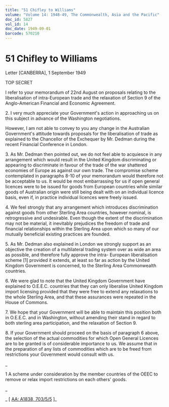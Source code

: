```yaml
---
title: "51 Chifley to Williams"
volume: "Volume 14: 1948-49, The Commonwealth, Asia and the Pacific"
doc_id: 5827
vol_id: 14
doc_date: 1949-09-01
barcode: 570210
---
```


# 51 Chifley to Williams

Letter [CANBERRA], 1 September 1949

TOP SECRET

I refer to your memorandum of 22nd August on proposals relating to the liberalisation of intra-European trade and the relaxation of Section 9 of the Anglo-American Financial and Economic Agreement.

2\. I very much appreciate your Government's action in approaching us on this subject in advance of the Washington negotiations.

However, I am not able to convey to you any change in the Australian Government's attitude towards proposals for the liberalisation of trade as explained to the Chancellor of the Exchequer by Mr. Dedman during the recent Financial Conference in London.

3\. As Mr. Dedman then pointed out, we do not feel able to acquiesce in any arrangement which would result in the United Kingdom discriminating or appearing to discriminate in favour of the trade of the war shattered economies of Europe as against our own trade. The compromise scheme contemplated in paragraphs 8-10 of your memorandum would therefore not be acceptable to us. It would be most embarrassing for us if open general licences were to be issued for goods from European countries while similar goods of Australian origin were still being dealt with on an individual licence basis, even if, in practice individual licences were freely issued.

4\. We feel strongly that any arrangement which introduces discrimination against goods from other Sterling Area countries, however nominal, is retrogressive and undesirable. Even though the extent of the discrimination may not be material, it inevitably prejudices the freedom of trade and financial relationships within the Sterling Area upon which so many of our mutually beneficial existing practices are founded.

5\. As Mr. Dedman also explained in London we strongly support as an objective the creation of a multilateral trading system over as wide an area as possible, and therefore fully approve the intra- European liberalisation scheme [1] provided it extends, at least so far as action by the United Kingdom Government is concerned, to the Sterling Area Commonwealth countries.

6\. We were glad to note that the United Kingdom Government have explained to O.E.E.C. countries that they can only liberalise United Kingdom import licensing provided that they were free to extend any relaxations to the whole Sterling Area, and that these assurances were repeated in the House of Commons.

7\. We hope that your Government will be able to maintain this position both in O.E.E.C. and in Washington, without amending their stand in regard to both sterling area participation, and the relaxation of Section 9.

8\. If your Government should proceed on the basis of paragraph 6 above, the selection of the actual commodities for which Open General Licences are to be granted is of considerable importance to us. We assume that in the preparation of any lists of commodities which are to be freed from restrictions your Government would consult with us.

_

1 A scheme under consideration by the member countries of the OEEC to remove or relax import restrictions on each others' goods.

_

_ [ [AA: A1838, 703/5/5](http://www.naa.gov.au/cgi-bin/Search?O=I&Number=570210) ]_
